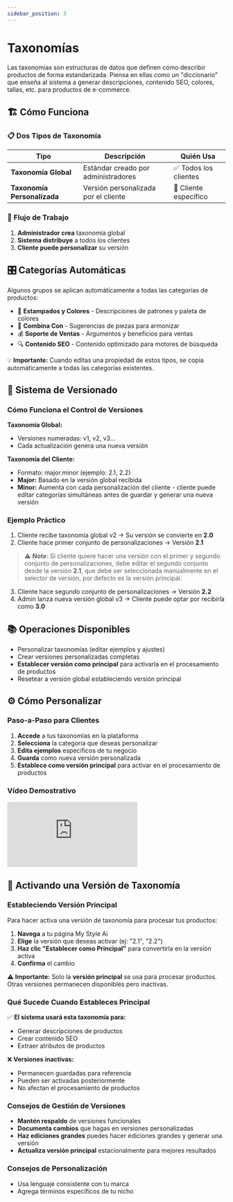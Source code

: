 ```yaml
---
sidebar_position: 3
---
```


# Taxonomías

Las taxonomías son estructuras de datos que definen cómo describir productos de forma estandarizada. Piensa en ellas como un "diccionario" que enseña al sistema a generar descripciones, contenido SEO, colores, tallas, etc. para productos de e-commerce.

## 🏗️ Cómo Funciona

### 📋 Dos Tipos de Taxonomía

| Tipo | Descripción | Quién Usa |
|------|-------------|-----------|
| **Taxonomía Global** | Estándar creado por administradores | ✅ Todos los clientes |
| **Taxonomía Personalizada** | Versión personalizada por el cliente | 👤 Cliente específico |

### 🔄 Flujo de Trabajo

1. **Administrador crea** taxonomía global
2. **Sistema distribuye** a todos los clientes
3. **Cliente puede personalizar** su versión

## 🎛️ Categorías Automáticas

Algunos grupos se aplican automáticamente a todas las categorías de productos:

- 🎨 **Estampados y Colores** - Descripciones de patrones y paleta de colores
- 👔 **Combina Con** - Sugerencias de piezas para armonizar
- 💰 **Soporte de Ventas** - Argumentos y beneficios para ventas
- 🔍 **Contenido SEO** - Contenido optimizado para motores de búsqueda

💡 **Importante:** Cuando editas una propiedad de estos tipos, se copia automáticamente a todas las categorías existentes.

## 🔢 Sistema de Versionado

### Cómo Funciona el Control de Versiones

**Taxonomía Global:**
- Versiones numeradas: v1, v2, v3...
- Cada actualización genera una nueva versión

**Taxonomía del Cliente:**
- Formato: major.minor (ejemplo: 2.1, 2.2)
- **Major:** Basado en la versión global recibida
- **Minor:** Aumenta con cada personalización del cliente - cliente puede editar categorías simultáneas antes de guardar y generar una nueva versión

### Ejemplo Práctico

1. Cliente recibe taxonomía global v2 → Su versión se convierte en **2.0**
2. Cliente hace primer conjunto de personalizaciones → Versión **2.1**

> ⚠️ **Note**: Si cliente quiere hacer una versión con el primer y segundo conjunto de personalizaciones, debe editar el segundo conjunto desde la versión **2.1**, que debe ser seleccionada manualmente en el selector de versión, por defecto es la versión principal.

3. Cliente hace segundo conjunto de personalizaciones → Versión **2.2**
4. Admin lanza nueva versión global v3 → Cliente puede optar por recibirla como **3.0**

## 📚 Operaciones Disponibles

- Personalizar taxonomías (editar ejemplos y ajustes)
- Crear versiones personalizadas completas
- **Establecer versión como principal** para activarla en el procesamiento de productos
- Resetear a versión global estableciendo versión principal

## ⚙️ Cómo Personalizar

### Paso-a-Paso para Clientes

1. **Accede** a tus taxonomías en la plataforma
2. **Selecciona** la categoría que deseas personalizar
3. **Edita ejemplos** específicos de tu negocio
4. **Guarda** como nueva versión personalizada
5. **Establece como versión principal** para activar en el procesamiento de productos

### Vídeo Demostrativo

<div style={{position: 'relative', paddingBottom: '56.25%', height: 0, overflow: 'hidden'}}>
  <iframe
    style={{position: 'absolute', top: 0, left: 0, width: '100%', height: '100%'}}
    src="https://www.youtube.com/embed/YkdTPn-vb0Y"
    title="Demo de Taxonomías"
    frameBorder="0"
    allow="accelerometer; autoplay; clipboard-write; encrypted-media; gyroscope; picture-in-picture; web-share"
    allowFullScreen>
  </iframe>
</div>

## 🎯 Activando una Versión de Taxonomía

### Estableciendo Versión Principal

Para hacer activa una versión de taxonomía para procesar tus productos:

1. **Navega** a tu página My Style Ai
2. **Elige** la versión que deseas activar (ej: "2.1", "2.2")
3. **Haz clic "Establecer como Principal"** para convertirla en la versión activa
4. **Confirma** el cambio

⚠️ **Importante:** Solo la **versión principal** se usa para procesar productos. Otras versiones permanecen disponibles pero inactivas.

### Qué Sucede Cuando Estableces Principal

✅ **El sistema usará esta taxonomía para:**
- Generar descripciones de productos
- Crear contenido SEO
- Extraer atributos de productos

❌ **Versiones inactivas:**
- Permanecen guardadas para referencia
- Pueden ser activadas posteriormente
- No afectan el procesamiento de productos

### Consejos de Gestión de Versiones

- **Mantén respaldo** de versiones funcionales
- **Documenta cambios** que hagas en versiones personalizadas
- **Haz ediciones grandes** puedes hacer ediciones grandes y generar una versión
- **Actualiza versión principal** estacionalmente para mejores resultados

### Consejos de Personalización

- Usa lenguaje consistente con tu marca
- Agrega términos específicos de tu nicho
